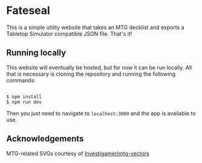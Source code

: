 # Fateseal

This is a simple utility website that takes an MTG decklist and exports a Tabletop Simulator compatible JSON file. That's it!

## Running locally

This website will eventually be hosted, but for now it can be run locally. All that is necessary is cloning the repository and running the following commands:

```shell

$ npm install
$ npm run dev

```

Then you just need to navigate to `localhost:3000` and the app is available to use.

## Acknowledgements

MTG-related SVGs courtesy of [Investigamer/mtg-vectors](https://github.com/Investigamer/mtg-vectors)
